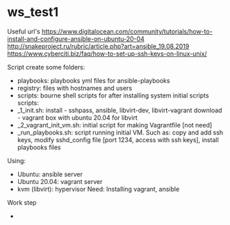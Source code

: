# ws_test1

Useful url's
https://www.digitalocean.com/community/tutorials/how-to-install-and-configure-ansible-on-ubuntu-20-04
http://snakeproject.ru/rubric/article.php?art=ansible_19.08.2019
https://www.cyberciti.biz/faq/how-to-set-up-ssh-keys-on-linux-unix/

Script create some 
 folders: 
  * playbooks: playbooks yml files for ansible-playbooks
  * registry: files with hostnames and users
  * scripts: bourne shell scripts for after installing system initial scripts
 scripts:
  * _1_init.sh: install - sshpass, ansible, libvirt-dev, libvirt-vagrant
                download - vagrant box with ubuntu 20.04 for libvirt
  * _2_vagrant_init_vm.sh: initial script for making Vagrantfile [not need]
  * _run_playbooks.sh: script running initial VM. Such as: copy and add ssh keys, modify sshd_config file [port 1234, access with ssh keys], install playbooks files
          
Using: 
  * Ubuntu: ansible server
  * Ubuntu 20.04: vagrant server
  * kvm (libvirt): hypervisor
Need:
  Installing vagrant, ansible
  
Work step

  - 
